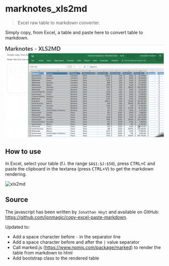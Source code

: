 # marknotes_xls2md

> Excel raw table to markdown converter.

Simply copy, from Excel, a table and paste here to convert table to markdown.

![demo.gif](image/demo.gif)

## How to use

In Excel, select your table (f.i. the range `$A$1:$J:$50`), press <kbd>CTRL+C</kbd> and paste the clipboard in the textarea (press <kbd>CTRL+V</kbd>) to get the markdown rendering.

![xls2md](images/xls2md.png)

## Source

The javascript has been written by `Jonathan Hoyt` and available on GitHub: https://github.com/jonmagic/copy-excel-paste-markdown.

Updated to:

- Add a space character before `-` in the separator line
- Add a space character before and after the `|` value separator
- Call marked.js (https://www.npmjs.com/package/marked) to render the table from markdown to html
- Add bootstrap class to the rendered table
